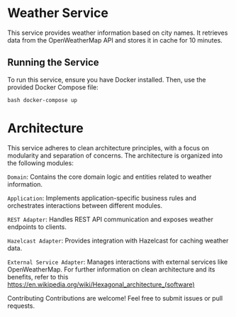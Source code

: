 # Weather Service

This service provides weather information based on city names. It retrieves data from the OpenWeatherMap API and stores it in cache for 10 minutes.

## Running the Service

To run this service, ensure you have Docker installed. Then, use the provided Docker Compose file:

`bash
docker-compose up`

# Architecture
This service adheres to clean architecture principles, with a focus on modularity and separation of concerns. The architecture is organized into the following modules:

`Domain`: Contains the core domain logic and entities related to weather information.

`Application`: Implements application-specific business rules and orchestrates interactions between different modules.

`REST Adapter`: Handles REST API communication and exposes weather endpoints to clients.

`Hazelcast Adapter`: Provides integration with Hazelcast for caching weather data.

`External Service Adapter`: Manages interactions with external services like OpenWeatherMap.
For further information on clean architecture and its benefits, refer to this https://en.wikipedia.org/wiki/Hexagonal_architecture_(software)


Contributing
Contributions are welcome! Feel free to submit issues or pull requests.

